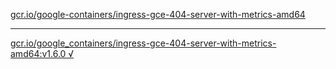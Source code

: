 [gcr.io/google-containers/ingress-gce-404-server-with-metrics-amd64](https://hub.docker.com/r/sqeven/ingress-gce-404-server-with-metrics-amd64/tags/) 

----
[gcr.io/google_containers/ingress-gce-404-server-with-metrics-amd64:v1.6.0 √](https://hub.docker.com/r/sqeven/ingress-gce-404-server-with-metrics-amd64/tags/)

